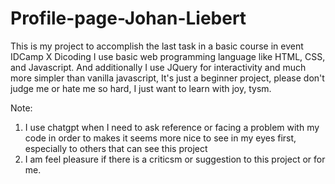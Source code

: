 # Profile-page-Johan-Liebert

This is my project to accomplish the last task in a basic course in event IDCamp X Dicoding
  I use basic web programming language like HTML, CSS, and Javascript. And additionally I use JQuery for interactivity and much more simpler than vanilla javascript, It's just a beginner project,
  please don't judge me or hate me so hard, I just want to learn with joy, tysm.

  Note:
  1. I use chatgpt when I need to ask reference or facing a problem with my code in order to makes it seems more nice to see in my eyes first, especially to others that can see this project
  2. I am feel pleasure if there is a criticsm or suggestion to this project or for me. 
